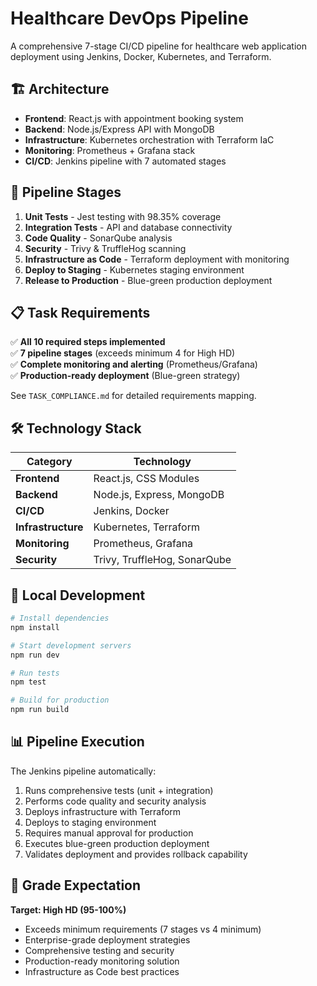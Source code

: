 # Healthcare DevOps Pipeline

A comprehensive 7-stage CI/CD pipeline for healthcare web application deployment using Jenkins, Docker, Kubernetes, and Terraform.

## 🏗️ Architecture

- **Frontend**: React.js with appointment booking system
- **Backend**: Node.js/Express API with MongoDB
- **Infrastructure**: Kubernetes orchestration with Terraform IaC
- **Monitoring**: Prometheus + Grafana stack
- **CI/CD**: Jenkins pipeline with 7 automated stages

## 🚀 Pipeline Stages

1. **Unit Tests** - Jest testing with 98.35% coverage
2. **Integration Tests** - API and database connectivity
3. **Code Quality** - SonarQube analysis
4. **Security** - Trivy & TruffleHog scanning
5. **Infrastructure as Code** - Terraform deployment with monitoring
6. **Deploy to Staging** - Kubernetes staging environment
7. **Release to Production** - Blue-green production deployment

## 📋 Task Requirements

✅ **All 10 required steps implemented**  
✅ **7 pipeline stages** (exceeds minimum 4 for High HD)  
✅ **Complete monitoring and alerting** (Prometheus/Grafana)  
✅ **Production-ready deployment** (Blue-green strategy)  

See `TASK_COMPLIANCE.md` for detailed requirements mapping.

## 🛠️ Technology Stack

| Category | Technology |
|----------|------------|
| **Frontend** | React.js, CSS Modules |
| **Backend** | Node.js, Express, MongoDB |
| **CI/CD** | Jenkins, Docker |
| **Infrastructure** | Kubernetes, Terraform |
| **Monitoring** | Prometheus, Grafana |
| **Security** | Trivy, TruffleHog, SonarQube |

## 🔧 Local Development

```bash
# Install dependencies
npm install

# Start development servers
npm run dev

# Run tests
npm test

# Build for production
npm run build
```

## 📊 Pipeline Execution

The Jenkins pipeline automatically:
1. Runs comprehensive tests (unit + integration)
2. Performs code quality and security analysis
3. Deploys infrastructure with Terraform
4. Deploys to staging environment
5. Requires manual approval for production
6. Executes blue-green production deployment
7. Validates deployment and provides rollback capability

## 🎯 Grade Expectation

**Target: High HD (95-100%)**

- Exceeds minimum requirements (7 stages vs 4 minimum)
- Enterprise-grade deployment strategies
- Comprehensive testing and security
- Production-ready monitoring solution
- Infrastructure as Code best practices
